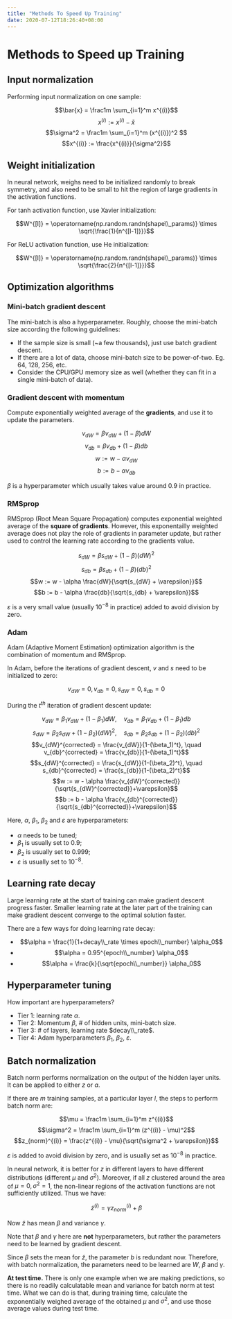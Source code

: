 ```yaml
---
title: "Methods To Speed Up Training"
date: 2020-07-12T18:26:40+08:00
---
```


# Methods to Speed up Training

## Input normalization

Performing input normalization on one sample:

$$\bar{x} = \frac1m \sum_{i=1}^m x^{(i)}$$
$$x^{(i)} := x^{(i)} - \bar{x}$$
$$\sigma^2 = \frac1m \sum_{i=1}^m (x^{(i)})^2 $$
$$x^{(i)} := \frac{x^{(i)}}{\sigma^2}$$


## Weight initialization

In neural network, weighs need to be initialized randomly to break symmetry, and also need to be small to hit the region of large gradients in the activation functions.

For tanh activation function, use Xavier initialization:

$$W^{[l]} = \operatorname{np.random.randn(shape\\_params)} \times \sqrt{\frac{1}{n^{[l-1]}}}$$

For ReLU activation function, use He initialization:

$$W^{[l]} = \operatorname{np.random.randn(shape\\_params)} \times \sqrt{\frac{2}{n^{[l-1]}}}$$


## Optimization algorithms

### Mini-batch gradient descent

The mini-batch is also a hyperparameter. Roughly, choose the mini-batch size according the following guidelines:

- If the sample size is small (~a few thousands), just use batch gradient descent.
- If there are a lot of data, choose mini-batch size to be power-of-two. Eg. 64, 128, 256, etc.
- Consider the CPU/GPU memory size as well (whether they can fit in a single mini-batch of data).


### Gradient descent with momentum

Compute exponentially weighted average of the **gradients**, and use it to update the parameters.

$$v_{dW} = \beta v_{dW} + (1-\beta)dW$$
$$v_{db} = \beta v_{db} + (1-\beta)db$$
$$w := w - \alpha v_{dW}$$
$$b := b - \alpha v_{db}$$

$\beta$ is a hyperparameter which usually takes value around 0.9 in practice.


### RMSprop

RMSprop (Root Mean Square Propagation) computes exponential weighted average of the **square of gradients**. However, this exponentailly weighted average does not play the role of gradients in parameter update, but rather used to control the learning rate according to the gradients value.

$$s_{dW} = \beta s_{dW} + (1-\beta)(dW)^2$$
$$s_{db} = \beta s_{db} + (1-\beta)(db)^2$$
$$w := w - \alpha \frac{dW}{\sqrt{s_{dW} + \varepsilon}}$$
$$b := b - \alpha \frac{db}{\sqrt{s_{db} + \varepsilon}}$$

$\varepsilon$ is a very small value (usually $10^{-8}$ in practice) added to avoid division by zero.


### Adam

Adam (Adaptive Moment Estimation) optimization algorithm is the combination of momentum and RMSprop.

In Adam, before the iterations of gradient descent, $v$ and $s$ need to be initialized to zero:

$$v_{dW} = 0, v_{db} = 0, s_{dW} = 0, s_{db} = 0$$

During the $t^{th}$ iteration of gradient descent update:

$$v_{dW} = \beta_1 v_{dW} + (1-\beta_1)dW, \quad v_{db} = \beta_1 v_{db} + (1-\beta_1)db$$
$$s_{dW} = \beta_2 s_{dW} + (1-\beta_2)(dW)^2, \quad s_{db} = \beta_2 s_{db} + (1-\beta_2)(db)^2$$
$$v_{dW}^{corrected} = \frac{v_{dW}}{1-(\beta_1)^t}, \quad v_{db}^{corrected} = \frac{v_{db}}{1-(\beta_1)^t}$$
$$s_{dW}^{corrected} = \frac{s_{dW}}{1-(\beta_2)^t}, \quad s_{db}^{corrected} = \frac{s_{db}}{1-(\beta_2)^t}$$
$$w := w - \alpha \frac{v_{dW}^{corrected}}{\sqrt{s_{dW}^{corrected}}+\varepsilon}$$
$$b := b - \alpha \frac{v_{db}^{corrected}}{\sqrt{s_{db}^{corrected}}+\varepsilon}$$

Here, $\alpha$, $\beta_1$, $\beta_2$ and $\varepsilon$ are hyperparameters:

- $\alpha$ needs to be tuned;
- $\beta_1$ is usually set to 0.9;
- $\beta_2$ is usually set to 0.999;
- $\varepsilon$ is usually set to $10^{-8}$.


## Learning rate decay

Large learning rate at the start of training can make gradient descent progress faster. Smaller learning rate at the later part of the training can make gradient descent converge to the optimal solution faster.

There are a few ways for doing learning rate decay:

- $$\alpha = \frac{1}{1+decay\\_rate \times epoch\\_number} \alpha_0$$
- $$\alpha = 0.95^{epoch\\_number} \alpha_0$$
- $$\alpha = \frac{k}{\sqrt{epoch\\_number}} \alpha_0$$


## Hyperparameter tuning

How important are hyperparameters?

- Tier 1: learning rate $\alpha$.
- Tier 2: Momentum $\beta$, # of hidden units, mini-batch size.
- Tier 3: # of layers, learning rate $decay\\_rate$.
- Tier 4: Adam hyperparameters $\beta_1$, $\beta_2$, $\varepsilon$.


## Batch normalization

Batch norm performs normalization on the output of the hidden layer units. It can be applied to either $z$ or $a$.

If there are $m$ training samples, at a particular layer $l$, the steps to perform batch norm are:

$$\mu = \frac1m \sum_{i=1}^m z^{(i)}$$
$$\sigma^2 = \frac1m \sum_{i=1}^m (z^{(i)} - \mu)^2$$
$$z_{norm}^{(i)} = \frac{z^{(i)} - \mu}{\sqrt{\sigma^2 + \varepsilon}}$$

$\varepsilon$ is added to avoid division by zero, and is usually set as $10^{-8}$ in practice.

In neural network, it is better for $z$ in different layers to have different distributions (different $\mu$ and $\sigma^2$). Moreover, if all $z$ clustered around the area of $\mu = 0, \sigma^2 = 1$, the non-linear regions of the activation functions are not sufficiently utilized. Thus we have:

$$\tilde{z}^{(i)} = \gamma z_{norm}^{(i)} + \beta$$

Now $\tilde{z}$ has mean $\beta$ and variance $\gamma$. 

Note that $\beta$ and $\gamma$ here are **not** hyperparameters, but rather the parameters need to be learned by gradient descent.

Since $\beta$ sets the mean for $\tilde{z}$, the parameter $b$ is redundant now. Therefore, with batch normalization, the parameters need to be learned are $W$, $\beta$ and $\gamma$.

**At test time.** There is only one example when we are making predictions, so there is no readily calculatable mean and variance for batch norm at test time. What we can do is that, during training time, calculate the exponentially weighed average of the obtained $\mu$ and $\sigma^2$, and use those average values during test time.
